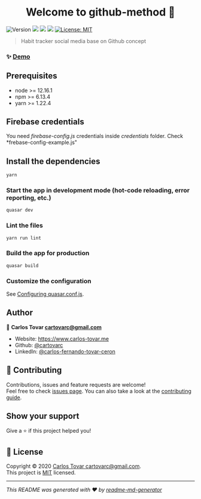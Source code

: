 <h1 align="center">Welcome to github-method 👋</h1>
<p>
  <img alt="Version" src="https://img.shields.io/badge/version-0.0.1-blue.svg?cacheSeconds=2592000" />
  <img src="https://img.shields.io/badge/node-%3E%3D%2010.18.1-blue.svg" />
  <img src="https://img.shields.io/badge/npm-%3E%3D%206.13.4-blue.svg" />
  <img src="https://img.shields.io/badge/yarn-%3E%3D%201.21.1-blue.svg" />
  <a href="https://www.mit.edu/~amini/LICENSE.md" target="_blank">
    <img alt="License: MIT" src="https://img.shields.io/badge/License-MIT-yellow.svg" />
  </a>
</p>

> Habit tracker social media base on Github concept

### ✨ [Demo](https://github-method.web.app/)

## Prerequisites

- node >= 12.16.1
- npm >= 6.13.4
- yarn >= 1.22.4

## Firebase credentials

You need _firebase-config.js_ credentials inside _credentials_ folder. Check \*frebase-config-example.js"

## Install the dependencies

```bash
yarn
```

### Start the app in development mode (hot-code reloading, error reporting, etc.)

```bash
quasar dev
```

### Lint the files

```bash
yarn run lint
```

### Build the app for production

```bash
quasar build
```

### Customize the configuration

See [Configuring quasar.conf.js](https://quasar.dev/quasar-cli/quasar-conf-js).

## Author

👤 **Carlos Tovar <cartovarc@gmail.com>**

- Website: https://www.carlos-tovar.me
- Github: [@cartovarc](https://github.com/cartovarc)
- LinkedIn: [@carlos-fernando-tovar-ceron](https://linkedin.com/in/carlos-fernando-tovar-ceron)

## 🤝 Contributing

Contributions, issues and feature requests are welcome!<br />Feel free to check [issues page](https://github.com/cartovarc/github-method/issues). You can also take a look at the [contributing guide](https://github.com/cartovarc/github-method/blob/master/CONTRIBUTING.md).

## Show your support

Give a ⭐️ if this project helped you!

## 📝 License

Copyright © 2020 [Carlos Tovar <cartovarc@gmail.com>](https://github.com/cartovarc).<br />
This project is [MIT](https://www.mit.edu/~amini/LICENSE.md) licensed.

---

_This README was generated with ❤️ by [readme-md-generator](https://github.com/kefranabg/readme-md-generator)_

